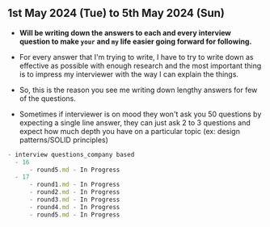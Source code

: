 ## 1st May 2024 (Tue) to 5th May 2024 (Sun)

- **Will be writing down the answers to each and every interview question to make `your` and `my` life easier going forward for following.**

- For every answer that I'm trying to write, I have to try to write down as effective as possible with enough research and the most important thing is to impress my interviewer with the way I can explain the things.
- So, this is the reason you see me writing down lengthy answers for few of the questions. 
- Sometimes if interviewer is on mood they won't ask you 50 questions by expecting a single line answer, they can just ask 2 to 3 questions and expect how much depth you have on a particular topic (ex: design patterns/SOLID principles)


```js
- interview questions_company based
  - 16
      - round5.md - In Progress
  - 17
      - round1.md - In Progress
      - round2.md - In Progress
      - round3.md - In Progress
      - round4.md - In Progress
      - round5.md - In Progress
```